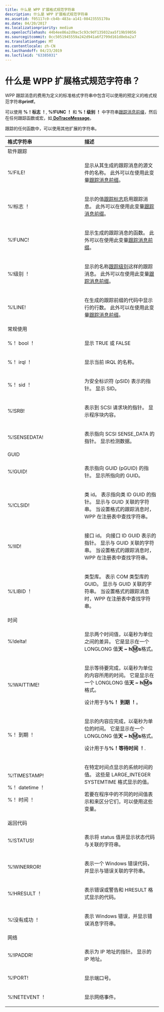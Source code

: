 ```yaml
---
title: 什么是 WPP 扩展格式规范字符串
description: 什么是 WPP 扩展格式规范字符串
ms.assetid: f05117c0-cb4b-483a-a141-08423555170a
ms.date: 04/20/2017
ms.localizationpriority: medium
ms.openlocfilehash: 44b4ee86a2d9ac5c93c9df135032aa5f19b59856
ms.sourcegitcommit: 0cc5051945559a242d941a6f2799d161d8eba2a7
ms.translationtype: MT
ms.contentlocale: zh-CN
ms.lasthandoff: 04/23/2019
ms.locfileid: "63385031"
---
```

# <a name="what-are-the-wpp-extended-format-specification-strings"></a>什么是 WPP 扩展格式规范字符串？


WPP 跟踪消息的费用为定义的标准格式字符串中包含可以使用的预定义的格式规范字符串**printf**。

可以使用 **%！标志 ！**, **%!FUNC ！** 和 **%！级别 ！** 中字符串[跟踪消息前缀](trace-message-prefix.md)，然后在任何跟踪函数或宏，如[ **DoTraceMessage**](https://msdn.microsoft.com/library/windows/hardware/ff544918)。

跟踪的任何函数中，可以使用其他扩展的字符串。

<table>
<colgroup>
<col width="50%" />
<col width="50%" />
</colgroup>
<thead>
<tr class="header">
<th align="left">格式字符串</th>
<th align="left">描述</th>
</tr>
</thead>
<tbody>
<tr class="odd">
<td align="left">软件跟踪</td>
<td align="left"></td>
</tr>
<tr class="even">
<td align="left"><p>%!FILE!</p></td>
<td align="left"><p>显示从其生成的跟踪消息的源文件的名称。 此外可以在使用此变量<a href="trace-message-prefix.md" data-raw-source="[trace message prefix](trace-message-prefix.md)">跟踪消息前缀</a>。</p></td>
</tr>
<tr class="odd">
<td align="left"><p>%!标志 ！</p></td>
<td align="left"><p>显示的值<a href="trace-flags.md" data-raw-source="[trace flags](trace-flags.md)">跟踪标志</a>启用跟踪消息。 此外可以在使用此变量<a href="trace-message-prefix.md" data-raw-source="[trace message prefix](trace-message-prefix.md)">跟踪消息前缀</a>。</p></td>
</tr>
<tr class="even">
<td align="left"><p>%!FUNC!</p></td>
<td align="left"><p>显示生成的跟踪消息的函数。 此外可以在使用此变量<a href="trace-message-prefix.md" data-raw-source="[trace message prefix](trace-message-prefix.md)">跟踪消息前缀</a>。</p></td>
</tr>
<tr class="odd">
<td align="left"><p>%!级别 ！</p></td>
<td align="left"><p>显示的名称<a href="trace-level.md" data-raw-source="[trace level](trace-level.md)">跟踪级别</a>这样的跟踪消息。 此外可以在使用此变量<a href="trace-message-prefix.md" data-raw-source="[trace message prefix](trace-message-prefix.md)">跟踪消息前缀</a>。</p></td>
</tr>
<tr class="even">
<td align="left"><p>%!LINE!</p></td>
<td align="left"><p>在生成的跟踪前缀的代码中显示行的行数。 此外可以在使用此变量<a href="trace-message-prefix.md" data-raw-source="[trace message prefix](trace-message-prefix.md)">跟踪消息前缀</a>。</p></td>
</tr>
<tr class="odd">
<td align="left">常规使用</td>
<td align="left"></td>
</tr>
<tr class="even">
<td align="left"><p>%！ bool ！</p></td>
<td align="left"><p>显示 TRUE 或 FALSE</p></td>
</tr>
<tr class="odd">
<td align="left"><p>%！ irql ！</p></td>
<td align="left"><p>显示当前 IRQL 的名称。</p></td>
</tr>
<tr class="even">
<td align="left"><p>%！ sid ！</p></td>
<td align="left"><p>为安全标识符 (pSID) 表示的指针。 显示 SID。</p></td>
</tr>
<tr class="odd">
<td align="left"><p>%!SRB!</p></td>
<td align="left"><p>表示到 SCSI 请求块的指针。 显示程序块内容。</p></td>
</tr>
<tr class="even">
<td align="left"><p>%!SENSEDATA!</p></td>
<td align="left"><p>表示指向 SCSI SENSE_DATA 的指针。 显示检测数据。</p></td>
</tr>
<tr class="odd">
<td align="left">GUID</td>
<td align="left"></td>
</tr>
<tr class="even">
<td align="left"><p>%!GUID!</p></td>
<td align="left"><p>表示指向 GUID (pGUID) 的指针。 显示所指向的 GUID。</p></td>
</tr>
<tr class="odd">
<td align="left"><p>%!CLSID!</p></td>
<td align="left"><p>类 id。 表示指向类 ID GUID 的指针。 显示与 GUID 关联的字符串。 当设置格式的跟踪消息时，WPP 在注册表中查找字符串。</p></td>
</tr>
<tr class="even">
<td align="left"><p>%!IID!</p></td>
<td align="left"><p>接口 id。 向接口 ID GUID 表示的指针。 显示与 GUID 关联的字符串。 当设置格式的跟踪消息时，WPP 在注册表中查找字符串。</p></td>
</tr>
<tr class="odd">
<td align="left"><p>%!LIBID ！</p></td>
<td align="left"><p>类型库。 表示 COM 类型库的 GUID。 显示与 GUID 关联的字符串。 当设置格式的跟踪消息时，WPP 在注册表中查找字符串。</p></td>
</tr>
<tr class="even">
<td align="left">时间</td>
<td align="left"></td>
</tr>
<tr class="odd">
<td align="left"><p>%!delta!</p></td>
<td align="left"><p>显示两个时间值，以毫秒为单位之间的差异。 它是显示在一个 LONGLONG 值<strong>天 ~ h<span class="emoji" shortCode="m">Ⓜ️</span>s</strong>格式。</p></td>
</tr>
<tr class="even">
<td align="left"><p>%!WAITTIME!</p></td>
<td align="left"><p>显示等待要完成，以毫秒为单位的内容所用的时间。 它是显示在一个 LONGLONG 值<strong>天 ~ h<span class="emoji" shortCode="m">Ⓜ️</span>s</strong>格式。</p>
<p>设计用于与<strong>%！ 到期 ！</strong>。</p></td>
</tr>
<tr class="odd">
<td align="left"><p>%！ 到期 ！</p></td>
<td align="left"><p>显示的内容应完成，以毫秒为单位的时间。 它是显示在一个 LONGLONG 值<strong>天 ~ h<span class="emoji" shortCode="m">Ⓜ️</span>s</strong>格式。</p>
<p>设计用于与<strong>%！等待时间 ！</strong>.</p></td>
</tr>
<tr class="even">
<td align="left"><p>%!TIMESTAMP!</p>
<p>%！ datetime ！</p>
<p>%！ 时间 ！</p></td>
<td align="left"><p>在特定时间点显示的系统时间的值。 这些是 LARGE_INTEGER SYSTEMTIME 格式显示的值。</p>
<p>若要在程序中的不同的时间值表示和来区分它们，可以使用这些变量。</p></td>
</tr>
<tr class="odd">
<td align="left">返回代码</td>
<td align="left"></td>
</tr>
<tr class="even">
<td align="left"><p>%!STATUS!</p></td>
<td align="left"><p>表示将 status 值并显示状态代码与关联的字符串。</p></td>
</tr>
<tr class="odd">
<td align="left"><p>%!WINERROR!</p></td>
<td align="left"><p>表示一个 Windows 错误代码，并显示与错误关联的字符串。</p></td>
</tr>
<tr class="even">
<td align="left"><p>%!HRESULT ！</p></td>
<td align="left"><p>表示错误或警告和 HRESULT 格式显示的代码。</p></td>
</tr>
<tr class="odd">
<td align="left"><p>%!没有成功 ！</p></td>
<td align="left"><p>表示 Windows 错误，并显示错误消息字符串。</p></td>
</tr>
<tr class="even">
<td align="left">网络</td>
<td align="left"></td>
</tr>
<tr class="odd">
<td align="left"><p>%!IPADDR!</p></td>
<td align="left"><p>表示为 IP 地址的指针。 显示的 IP 地址。</p></td>
</tr>
<tr class="even">
<td align="left"><p>%!PORT!</p></td>
<td align="left"><p>显示端口号。</p></td>
</tr>
<tr class="odd">
<td align="left"><p>%!NETEVENT ！</p></td>
<td align="left"><p>显示网络事件。</p></td>
</tr>
</tbody>
</table>

 

 

 





